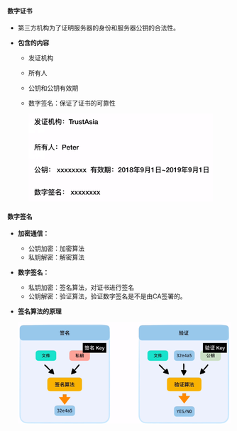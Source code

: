 #### 数字证书

- 第三方机构为了证明服务器的身份和服务器公钥的合法性。

- **包含的内容**

  - 发证机构

  - 所有人

  - 公钥和公钥有效期

  - 数字签名：保证了证书的可靠性

    ![image-20200909173154520](.\markdown-picture\数字签名的内容.png)



#### 数字签名

- **加密通信：**
  - 公钥加密：加密算法
  - 私钥解密：解密算法
- **数字签名：**
  - 私钥加密：签名算法，对证书进行签名
  - 公钥解密：验证算法，验证数字签名是不是由CA签署的。

- **签名算法的原理**

  ![image-20200909174709234](.\markdown-picture\数字签名原理.png)